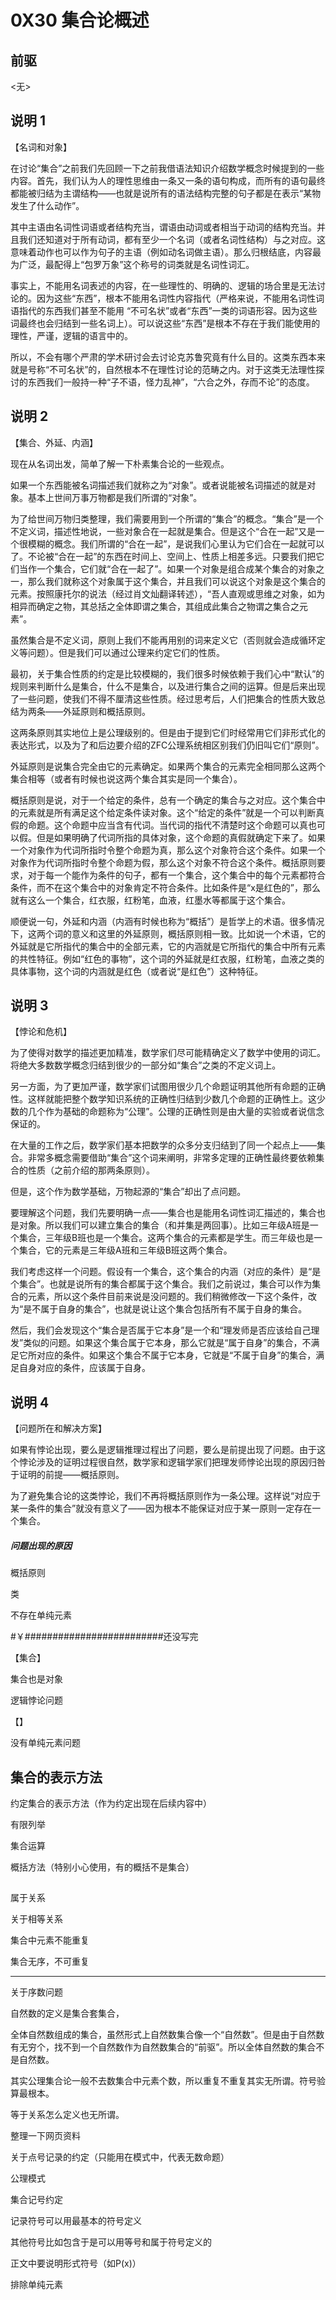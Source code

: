 # 0X30 集合论概述

## 前驱

<无>

## 说明 1

【名词和对象】

在讨论“集合”之前我们先回顾一下之前我借语法知识介绍数学概念时候提到的一些内容。首先，我们认为人的理性思维由一条又一条的语句构成，而所有的语句最终都能被归结为主谓结构——也就是说所有的语法结构完整的句子都是在表示“某物发生了什么动作”。

其中主语由名词性词语或者结构充当，谓语由动词或者相当于动词的结构充当。并且我们还知道对于所有动词，都有至少一个名词（或者名词性结构）与之对应。这意味着动作也可以作为句子的主语（例如动名词做主语）。那么归根结底，内容最为广泛，最配得上“包罗万象”这个称号的词类就是名词性词汇。

事实上，不能用名词表述的内容，在一些理性的、明确的、逻辑的场合里是无法讨论的。因为这些“东西”，根本不能用名词性内容指代（严格来说，不能用名词性词语指代的东西我们甚至不能用 “不可名状”或者“东西”一类的词语形容。因为这些词最终也会归结到一些名词上）。可以说这些“东西”是根本不存在于我们能使用的理性，严谨，逻辑的语言中的。

所以，不会有哪个严肃的学术研讨会去讨论克苏鲁究竟有什么目的。这类东西本来就是号称“不可名状”的，自然根本不在理性讨论的范畴之内。对于这类无法理性探讨的东西我们一般持一种“子不语，怪力乱神”，“六合之外，存而不论”的态度。

## 说明 2

【集合、外延、内涵】

现在从名词出发，简单了解一下朴素集合论的一些观点。

如果一个东西能被名词描述我们就称之为“对象”。或者说能被名词描述的就是对象。基本上世间万事万物都是我们所谓的“对象”。

为了给世间万物归类整理，我们需要用到一个所谓的“集合”的概念。“集合”是一个不定义词，描述性地说，一些对象合在一起就是集合。但是这个“合在一起”又是一个很模糊的概念。我们所谓的“合在一起”，是说我们心里认为它们合在一起就可以了。不论被“合在一起”的东西在时间上、空间上、性质上相差多远。只要我们把它们当作一个集合，它们就“合在一起了”。如果一个对象是组合成某个集合的对象之一，那么我们就称这个对象属于这个集合，并且我们可以说这个对象是这个集合的元素。按照康托尔的说法（经过肖文灿翻译转述），“吾人直观或思维之对象，如为相异而确定之物，其总括之全体即谓之集合，其组成此集合之物谓之集合之元素”。

虽然集合是不定义词，原则上我们不能再用别的词来定义它（否则就会造成循环定义等问题）。但是我们可以通过公理来约定它们的性质。

最初，关于集合性质的约定是比较模糊的，我们很多时候依赖于我们心中“默认”的规则来判断什么是集合，什么不是集合，以及进行集合之间的运算。但是后来出现了一些问题，使我们不得不厘清这些性质。经过思考后，人们把集合的性质大致总结为两条——外延原则和概括原则。

这两条原则其实地位上是公理级别的。但是由于提到它们时经常用它们非形式化的表达形式，以及为了和后边要介绍的ZFC公理系统相区别我们仍旧叫它们“原则”。

外延原则是说集合完全由它的元素确定。如果两个集合的元素完全相同那么这两个集合相等（或者有时候也说这两个集合其实是同一个集合）。

概括原则是说，对于一个给定的条件，总有一个确定的集合与之对应。这个集合中的元素就是所有满足这个给定条件读对象。这个“给定的条件”就是一个可以判断真假的命题。这个命题中应当含有代词。当代词的指代不清楚时这个命题可以真也可以假。但是如果明确了代词所指的具体对象，这个命题的真假就确定下来了。如果一个对象作为代词所指时令整个命题为真，那么这个对象符合这个条件。如果一个对象作为代词所指时令整个命题为假，那么这个对象不符合这个条件。概括原则要求，对于每一个能作为条件的句子，都有一个集合，这个集合中的每个元素都符合条件，而不在这个集合中的对象肯定不符合条件。比如条件是“x是红色的”，那么就有这么一个集合，红衣服，红粉笔，血液，红墨水等都属于这个集合。

顺便说一句，外延和内涵（内涵有时候也称为“概括”）是哲学上的术语。很多情况下，这两个词的意义和这里的外延原则，概括原则相一致。比如说一个术语，它的外延就是它所指代的集合中的全部元素，它的内涵就是它所指代的集合中所有元素的共性特征。例如“红色的事物”，这个词的外延就是红衣服，红粉笔，血液之类的具体事物，这个词的内涵就是红色（或者说“是红色”）这种特征。

## 说明 3

【悖论和危机】

为了使得对数学的描述更加精准，数学家们尽可能精确定义了数学中使用的词汇。将绝大多数数学概念归结到很少的一部分如“集合”之类的不定义词上。

另一方面，为了更加严谨，数学家们试图用很少几个命题证明其他所有命题的正确性。这样就能把整个数学知识系统的正确性归结到少数几个命题的正确性上。这少数的几个作为基础的命题称为“公理”。公理的正确性则是由大量的实验或者说信念保证的。

在大量的工作之后，数学家们基本把数学的众多分支归结到了同一个起点上——集合。非常多概念需要借助“集合”这个词来阐明，非常多定理的正确性最终要依赖集合的性质（之前介绍的那两条原则）。

但是，这个作为数学基础，万物起源的“集合”却出了点问题。

要理解这个问题，我们先要明确一点——集合也是能用名词性词汇描述的，集合也是对象。所以我们可以建立集合的集合（和并集是两回事）。比如三年级A班是一个集合，三年级B班也是一个集合。这两个集合的元素都是学生。而三年级也是一个集合，它的元素是三年级A班和三年级B班这两个集合。

我们考虑这样一个问题。假设有一个集合，这个集合的内涵（对应的条件）是“是个集合”。也就是说所有的集合都属于这个集合。我们之前说过，集合可以作为集合的元素，所以这个条件目前来说是没问题的。我们稍微修改一下这个条件，改为“是不属于自身的集合”，也就是说让这个集合包括所有不属于自身的集合。

然后，我们会发现这个“集合是否属于它本身”是一个和“理发师是否应该给自己理发”类似的问题。如果这个集合属于它本身，那么它就是“属于自身”的集合，不满足它所对应的条件。如果这个集合不属于它本身，它就是“不属于自身”的集合，满足自身对应的条件，应该属于自身。

## 说明 4

【问题所在和解决方案】

如果有悖论出现，要么是逻辑推理过程出了问题，要么是前提出现了问题。由于这个悖论涉及的证明过程很自然，数学家和逻辑学家们把理发师悖论出现的原因归咎于证明的前提——概括原则。

为了避免集合论的这类悖论，我们不再将概括原则作为一条公理。这样说“对应于某一条件的集合”就没有意义了——因为根本不能保证对应于某一原则一定存在一个集合。




##### 问题出现的原因

概括原则

类

不存在单纯元素


#￥#########################还没写完


【集合】


集合也是对象

逻辑悖论问题

【】

没有单纯元素问题

## 集合的表示方法

约定集合的表示方法（作为约定出现在后续内容中）

有限列举

集合运算

概括方法（特别小心使用，有的概括不是集合）

##

属于关系

关于相等关系

集合中元素不能重复




集合无序，不可重复



------

关于序数问题

自然数的定义是集合套集合，

全体自然数组成的集合，虽然形式上自然数集合像一个“自然数”。但是由于自然数有无穷个，找不到一个自然数作为自然数集合的“前驱”。所以全体自然数的集合不是自然数。

其实公理集合论一般不去数集合中元素个数，所以重复不重复其实无所谓。符号验算最根本。

等于关系怎么定义也无所谓。

整理一下网页资料




关于点号记录的约定（只能用在模式中，代表无数命题）

公理模式


集合记号约定

记录符号可以用最基本的符号定义





其他符号比如包含于是可以用等号和属于符号定义的

正文中要说明形式符号（如P(x)）


排除单纯元素